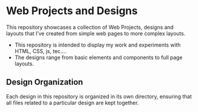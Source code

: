 # Web Projects and Designs
This repository showcases a collection of Web Projects, designs and layouts that I’ve created from simple web pages to more complex layouts.
- This repository is intended to display my work and experiments with HTML, CSS, js, tec....
- The designs range from basic elements and components to full page layouts.

## Design Organization
Each design in this repository is organized in its own directory, ensuring that all files related to a particular design are kept together.
